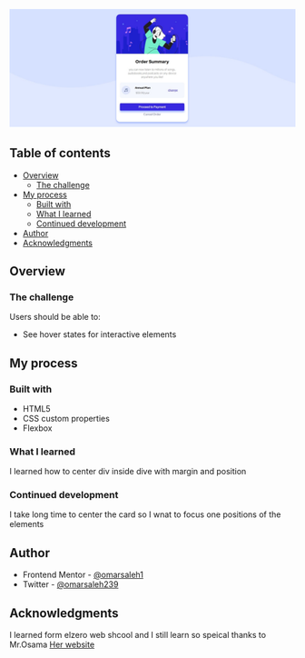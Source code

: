 ![screenshot of the project](screenshot.png)

## Table of contents

- [Overview](#overview)
  - [The challenge](#the-challenge)
- [My process](#my-process)
  - [Built with](#built-with)
  - [What I learned](#what-i-learned)
  - [Continued development](#continued-development)
- [Author](#author)
- [Acknowledgments](#acknowledgments)

## Overview

### The challenge

Users should be able to:

- See hover states for interactive elements

## My process

### Built with

- HTML5
- CSS custom properties
- Flexbox

### What I learned

I learned how to center div inside dive with margin and position

### Continued development

I take long time to center the card so I wnat to focus one positions of the elements 

## Author

- Frontend Mentor - [@omarsaleh1](https://www.frontendmentor.io/profile/omarsaleh1)
- Twitter - [@omarsaleh239](https://www.twitter.com/omarsaleh239)

## Acknowledgments

I learned form elzero web shcool and I still learn so speical thanks to Mr.Osama [Her website](https://elzero.org/)
